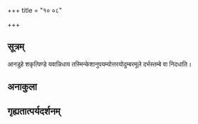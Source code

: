 +++
title = "१० ०८"

+++
## सूत्रम्
आनडुहे शकृत्पिण्डे यवान्निधाय तस्मिन्केशानुपयम्योत्तरयोदुम्बरमूले दर्भस्तम्बे वा निदधाति।
## अनाकुला

## गृह्यतात्पर्यदर्शनम्

